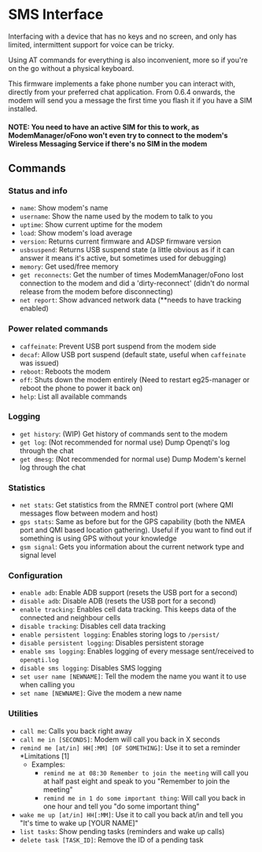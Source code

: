 # SMS Interface
Interfacing with a device that has no keys and no screen, and only has limited, intermittent support for voice can be tricky.

Using AT commands for everything is also inconvenient, more so if you're on the go without a physical keyboard.

This firmware implements a fake phone number you can interact with, directly from your preferred chat application. From 0.6.4 onwards, the modem will send you a message the first time you flash it if you have a SIM installed.

#### NOTE: You need to have an active SIM for this to work, as ModemManager/oFono won't even try to connect to the modem's Wireless Messaging Service if there's no SIM in the modem

## Commands

### Status and info
- `name`: Show modem's name
- `username`: Show the name used by the modem to talk to you
- `uptime`: Show current uptime for the modem
- `load`: Show modem's load average
- `version`: Returns current firmware and ADSP firmware version
- `usbsuspend`: Returns USB suspend state (a little obvious as if it can answer it means it's active, but sometimes used for debugging)
- `memory`: Get used/free memory
- `get reconnects`: Get the number of times ModemManager/oFono lost connection to the modem and did a 'dirty-reconnect' (didn't do normal release from the modem before disconnecting)
- `net report`: Show advanced network data (**needs to have tracking enabled)

### Power related commands
- `caffeinate`: Prevent USB port suspend from the modem side
- `decaf`: Allow USB port suspend (default state, useful when `caffeinate` was issued)
- `reboot`: Reboots the modem
- `off`: Shuts down the modem entirely (Need to restart eg25-manager or reboot the phone to power it back on)
- `help`: List all available commands

### Logging
- `get history`: (WIP) Get history of commands sent to the modem
- `get log`: (Not recommended for normal use) Dump Openqti's log through the chat
- `get dmesg`: (Not recommended for normal use) Dump Modem's kernel log through the chat

### Statistics
- `net stats`: Get statistics from the RMNET control port (where QMI messages flow between modem and host)
- `gps stats`: Same as before but for the GPS capability (both the NMEA port and QMI based location gathering). Useful if you want to find out if something is using GPS without your knowledge
- `gsm signal`: Gets you information about the current network type and signal level

### Configuration
- `enable adb`: Enable ADB support (resets the USB port for a second)
- `disable adb`: Disable ADB (resets the USB port for a second)
- `enable tracking`: Enables cell data tracking. This keeps data of the connected and neighbour cells
- `disable tracking`: Disables cell data tracking
- `enable persistent logging`: Enables storing logs to `/persist/`
- `disable persistent logging`: Disables persistent storage
- `enable sms logging`: Enables logging of every message sent/received to `openqti.log`
- `disable sms logging`: Disables SMS logging
- `set user name [NEWNAME]`: Tell the modem the name you want it to use when calling you
- `set name [NEWNAME]`: Give the modem a new name

### Utilities
- `call me`: Calls you back right away
- `call me in [SECONDS]`: Modem will call you back in X seconds
- `remind me [at/in] HH[:MM] [OF SOMETHING]`: Use it to set a reminder *Limitations [1]
  - Examples:
    * `remind me at 08:30 Remember to join the meeting` will call you at half past eight and speak to you "Remember to join the meeting"
    * `remind me in 1 do some important thing`: Will call you back in one hour and tell you "do some important thing"
- `wake me up [at/in] HH[:MM]`: Use it to call you back at/in and tell you "It's time to wake up [YOUR NAME]" 
- `list tasks`: Show pending tasks (reminders and wake up calls)
- `delete task [TASK_ID]`: Remove the ID of a pending task

